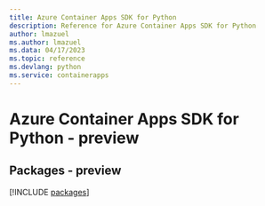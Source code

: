 ```yaml
---
title: Azure Container Apps SDK for Python
description: Reference for Azure Container Apps SDK for Python
author: lmazuel
ms.author: lmazuel
ms.data: 04/17/2023
ms.topic: reference
ms.devlang: python
ms.service: containerapps
---
```

# Azure Container Apps SDK for Python - preview
## Packages - preview
[!INCLUDE [packages](container-apps-index.md)]